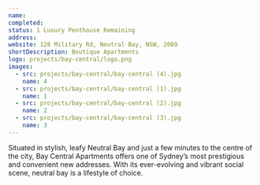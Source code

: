 ```yaml
---
name: 
completed: 
status: 1 Luxury Penthouse Remaining
address: 
website: 128 Military Rd, Neutral Bay, NSW, 2089
shortDescription: Boutique Apartments
logo: projects/bay-central/logo.png
images:
  - src: projects/bay-central/bay-central (4).jpg
    name: 4 
  - src: projects/bay-central/bay-central (1).jpg
    name: 1    
  - src: projects/bay-central/bay-central (2).jpg
    name: 2
  - src: projects/bay-central/bay-central (3).jpg
    name: 3  
---
```


Situated in stylish, leafy Neutral Bay and just a few minutes to the centre of the city, Bay Central Apartments offers one of Sydney’s most prestigious and convenient new addresses. With its ever-evolving and vibrant social scene, neutral bay is a lifestyle of choice.